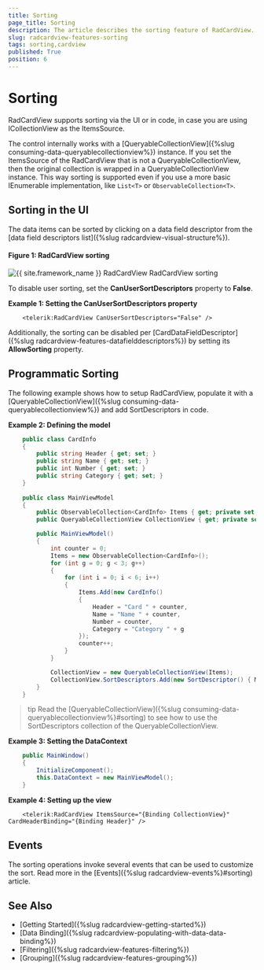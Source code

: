 ```yaml
---
title: Sorting
page_title: Sorting
description: The article describes the sorting feature of RadCardView.
slug: radcardview-features-sorting
tags: sorting,cardview
published: True
position: 6
---
```


# Sorting

RadCardView supports sorting via the UI or in code, in case you are using ICollectionView as the ItemsSource.

The control internally works with a [QueryableCollectionView]({%slug consuming-data-queryablecollectionview%}) instance. If you set the ItemsSource of the RadCardView that is not a QueryableCollectionView, then the original collection is wrapped in a QueryableCollectionView instance. This way sorting is supported even if you use a more basic IEnumerable implementation, like `List<T>` or `ObservableCollection<T>`.
 
## Sorting in the UI

The data items can be sorted by clicking on a data field descriptor from the [data field descriptors list]({%slug radcardview-visual-structure%}).

#### Figure 1: RadCardView sorting
![{{ site.framework_name }} RadCardView RadCardView sorting](images/radcardview-features-sorting-0.png)

To disable user sorting, set the __CanUserSortDescriptors__ property to __False__.

__Example 1: Setting the CanUserSortDescriptors property__
```XAML
	<telerik:RadCardView CanUserSortDescriptors="False" />
```

Additionally, the sorting can be disabled per [CardDataFieldDescriptor]({%slug radcardview-features-datafielddescriptors%}) by setting its __AllowSorting__ property.

## Programmatic Sorting

The following example shows how to setup RadCardView, populate it with a [QueryableCollectionView]({%slug consuming-data-queryablecollectionview%}) and add SortDescriptors in code.

__Example 2: Defining the model__
```C#
	public class CardInfo
    {
        public string Header { get; set; }
        public string Name { get; set; }
        public int Number { get; set; }
        public string Category { get; set; }
    }
	
	public class MainViewModel
    {
        public ObservableCollection<CardInfo> Items { get; private set; }
        public QueryableCollectionView CollectionView { get; private set; }

        public MainViewModel()
        {
            int counter = 0;
            Items = new ObservableCollection<CardInfo>();
            for (int g = 0; g < 3; g++)
            {
                for (int i = 0; i < 6; i++)
                {
                    Items.Add(new CardInfo()
                    {
                        Header = "Card " + counter,
                        Name = "Name " + counter,
                        Number = counter,
                        Category = "Category " + g
                    });
                    counter++;
                }
            }

            CollectionView = new QueryableCollectionView(Items);
            CollectionView.SortDescriptors.Add(new SortDescriptor() { Member = "Name", SortDirection = ListSortDirection.Descending });        
        }
    }
``` 

>tip Read the [QueryableCollectionView]({%slug consuming-data-queryablecollectionview%}#sorting) to see how to use the SortDescriptors collection of the QueryableCollectionView.

__Example 3: Setting the DataContext__
```C#
	public MainWindow()
	{
		InitializeComponent();
		this.DataContext = new MainViewModel();
	}
```

__Example 4: Setting up the view__
```XAML
	<telerik:RadCardView ItemsSource="{Binding CollectionView}" CardHeaderBinding="{Binding Header}" />
```

## Events

The sorting operations invoke several events that can be used to customize the sort. Read more in the [Events]({%slug radcardview-events%}#sorting) article.

## See Also  
* [Getting Started]({%slug radcardview-getting-started%})
* [Data Binding]({%slug radcardview-populating-with-data-data-binding%})
* [Filtering]({%slug radcardview-features-filtering%})
* [Grouping]({%slug radcardview-features-grouping%})